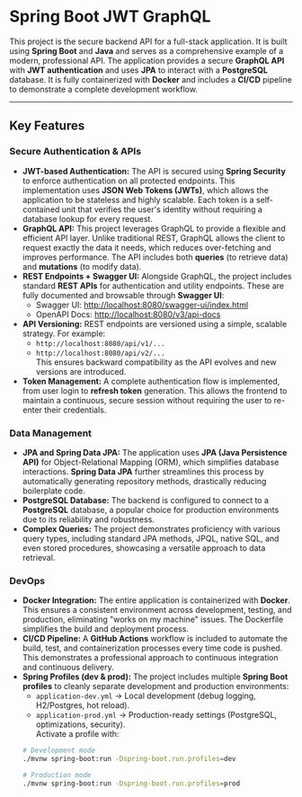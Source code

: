 # Spring Boot JWT GraphQL

This project is the secure backend API for a full-stack application. It is built using **Spring Boot** and **Java** and serves as a comprehensive example of a modern, professional API. The application provides a secure **GraphQL API** with **JWT authentication** and uses **JPA** to interact with a **PostgreSQL** database. It is fully containerized with **Docker** and includes a **CI/CD** pipeline to demonstrate a complete development workflow.

---

## Key Features

### Secure Authentication & APIs

- **JWT-based Authentication:** The API is secured using **Spring Security** to enforce authentication on all protected endpoints. This implementation uses **JSON Web Tokens (JWTs)**, which allows the application to be stateless and highly scalable. Each token is a self-contained unit that verifies the user's identity without requiring a database lookup for every request.
- **GraphQL API:** This project leverages GraphQL to provide a flexible and efficient API layer. Unlike traditional REST, GraphQL allows the client to request exactly the data it needs, which reduces over-fetching and improves performance. The API includes both **queries** (to retrieve data) and **mutations** (to modify data).
- **REST Endpoints + Swagger UI:** Alongside GraphQL, the project includes standard **REST APIs** for authentication and utility endpoints. These are fully documented and browsable through **Swagger UI**:
  - Swagger UI: [http://localhost:8080/swagger-ui/index.html](http://localhost:8080/swagger-ui/index.html)  
  - OpenAPI Docs: [http://localhost:8080/v3/api-docs](http://localhost:8080/v3/api-docs)
- **API Versioning:** REST endpoints are versioned using a simple, scalable strategy. For example:
  - `http://localhost:8080/api/v1/...`
  - `http://localhost:8080/api/v2/...`  
  This ensures backward compatibility as the API evolves and new versions are introduced.
- **Token Management:** A complete authentication flow is implemented, from user login to **refresh token** generation. This allows the frontend to maintain a continuous, secure session without requiring the user to re-enter their credentials.

### Data Management

- **JPA and Spring Data JPA:** The application uses **JPA (Java Persistence API)** for Object-Relational Mapping (ORM), which simplifies database interactions. **Spring Data JPA** further streamlines this process by automatically generating repository methods, drastically reducing boilerplate code.
- **PostgreSQL Database:** The backend is configured to connect to a **PostgreSQL** database, a popular choice for production environments due to its reliability and robustness.
- **Complex Queries:** The project demonstrates proficiency with various query types, including standard JPA methods, JPQL, native SQL, and even stored procedures, showcasing a versatile approach to data retrieval.

### DevOps

- **Docker Integration:** The entire application is containerized with **Docker**. This ensures a consistent environment across development, testing, and production, eliminating "works on my machine" issues. The Dockerfile simplifies the build and deployment process.
- **CI/CD Pipeline:** A **GitHub Actions** workflow is included to automate the build, test, and containerization processes every time code is pushed. This demonstrates a professional approach to continuous integration and continuous delivery.
- **Spring Profiles (dev & prod):** The project includes multiple **Spring Boot profiles** to cleanly separate development and production environments:
  - `application-dev.yml` → Local development (debug logging, H2/Postgres, hot reload).
  - `application-prod.yml` → Production-ready settings (PostgreSQL, optimizations, security).  
  Activate a profile with:
  ```bash
  # Development mode
  ./mvnw spring-boot:run -Dspring-boot.run.profiles=dev

  # Production mode
  ./mvnw spring-boot:run -Dspring-boot.run.profiles=prod